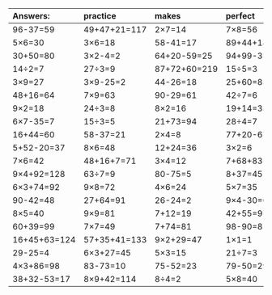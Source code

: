 | Answers: | practice | makes | perfect | ! |
| :--- | :--- | :--- | :--- | :--- |
| 96-37=59 | 49+47+21=117 | 2×7=14 | 7×8=56 | 36÷6=6 | 
| 5×6=30 | 3×6=18 | 58-41=17 | 89+44+18=151 | 18÷9=2 | 
| 30+50=80 | 3×2-4=2 | 64+20-59=25 | 94+99-3=190 | 48÷6=8 | 
| 14÷2=7 | 27÷3=9 | 87+72+60=219 | 15÷5=3 | 97+75+70=242 | 
| 3×9=27 | 3×9-25=2 | 44-26=18 | 25+60=85 | 9×6=54 | 
| 48+16=64 | 7×9=63 | 90-29=61 | 42÷7=6 | 24÷6=4 | 
| 9×2=18 | 24÷3=8 | 8×2=16 | 19+14=33 | 5×5=25 | 
| 6×7-35=7 | 15÷3=5 | 21+73=94 | 28÷4=7 | 2×3=6 | 
| 16+44=60 | 58-37=21 | 2×4=8 | 77+20-67=30 | 7×3=21 | 
| 5+52-20=37 | 8×6=48 | 12+24=36 | 3×2=6 | 25+87-32=80 | 
| 7×6=42 | 48+16+7=71 | 3×4=12 | 7+68+83=158 | 7×2-4=10 | 
| 9×4+92=128 | 63÷7=9 | 80-75=5 | 8+37=45 | 6×2-6=6 | 
| 6×3+74=92 | 9×8=72 | 4×6=24 | 5×7=35 | 68-2=66 | 
| 90-42=48 | 27+64=91 | 26-24=2 | 9×4-30=6 | 57-33=24 | 
| 8×5=40 | 9×9=81 | 7+12=19 | 42+55=97 | 1×8=8 | 
| 60+39=99 | 7×7=49 | 7+74=81 | 98-90=8 | 4×1=4 | 
| 16+45+63=124 | 57+35+41=133 | 9×2+29=47 | 1×1=1 | 43-13=30 | 
| 29-25=4 | 6×3+27=45 | 5×3=15 | 21÷7=3 | 6×4=24 | 
| 4×3+86=98 | 83-73=10 | 75-52=23 | 79-50=29 | 17+74=91 | 
| 38+32-53=17 | 8×9+42=114 | 8÷4=2 | 5×8=40 | 9×8+78=150 | 
